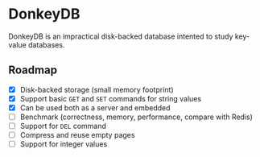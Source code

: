 # DonkeyDB

DonkeyDB is an impractical disk-backed database intented to study key-value
databases.

## Roadmap

- [x] Disk-backed storage (small memory footprint)
- [x] Support basic `GET` and `SET` commands for string values
- [x] Can be used both as a server and embedded
- [ ] Benchmark (correctness, memory, performance, compare with Redis)
- [ ] Support for `DEL` command
- [ ] Compress and reuse empty pages
- [ ] Support for integer values
